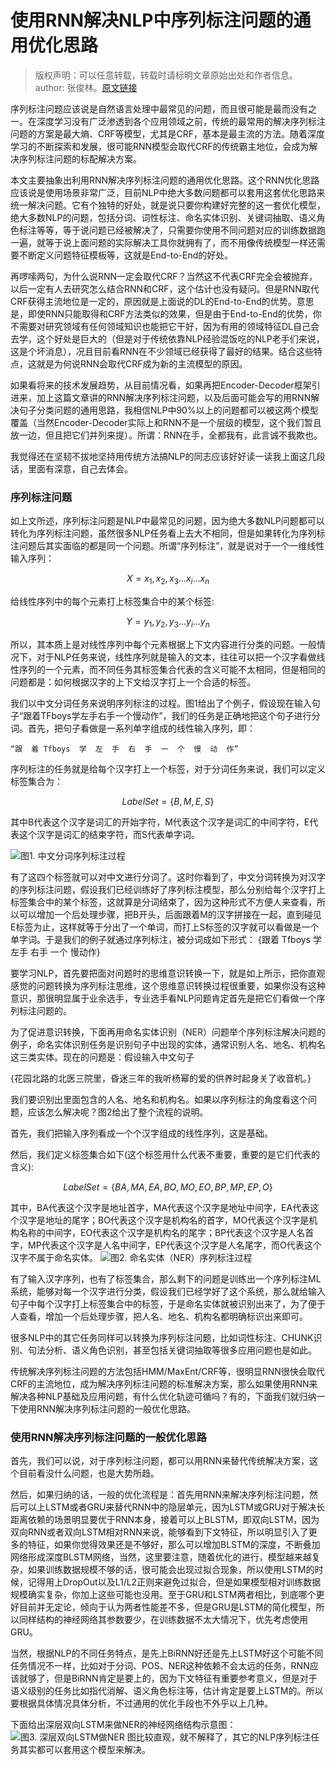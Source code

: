 # 使用RNN解决NLP中序列标注问题的通用优化思路 

> 版权声明：可以任意转载，转载时请标明文章原始出处和作者信息。author: 张俊林。[原文链接](http://blog.csdn.net/malefactor/article/details/50725480)

序列标注问题应该说是自然语言处理中最常见的问题，而且很可能是最而没有之一。在深度学习没有广泛渗透到各个应用领域之前，传统的最常用的解决序列标注问题的方案是最大熵、CRF等模型，尤其是CRF，基本是最主流的方法。随着深度学习的不断探索和发展，很可能RNN模型会取代CRF的传统霸主地位，会成为解决序列标注问题的标配解决方案。

本文主要抽象出利用RNN解决序列标注问题的通用优化思路。这个RNN优化思路应该说是使用场景非常广泛，目前NLP中绝大多数问题都可以套用这套优化思路来统一解决问题。它有个独特的好处，就是说只要你构建好完整的这一套优化模型，绝大多数NLP的问题，包括分词、词性标注、命名实体识别、关键词抽取、语义角色标注等等，等于说问题已经被解决了，只需要你使用不同问题对应的训练数据跑一遍，就等于说上面问题的实际解决工具你就拥有了，而不用像传统模型一样还需要不断定义问题特征模板等，这就是End-to-End的好处。

再啰嗦两句，为什么说RNN一定会取代CRF？当然这不代表CRF完全会被抛弃，以后一定有人去研究怎么结合RNN和CRF，这个估计也没有疑问。但是RNN取代CRF获得主流地位是一定的，原因就是上面说的DL的End-to-End的优势。意思是，即使RNN只能取得和CRF方法类似的效果，但是由于End-to-End的优势，你不需要对研究领域有任何领域知识也能把它干好，因为有用的领域特征DL自己会去学，这个好处是巨大的（但是对于传统依靠NLP经验混饭吃的NLP老手们来说，这是个坏消息），况且目前看RNN在不少领域已经获得了最好的结果。结合这些特点，这就是为何说RNN会取代CRF成为新的主流模型的原因。

如果看将来的技术发展趋势，从目前情况看，如果再把Encoder-Decoder框架引进来，加上这篇文章讲的RNN解决序列标注问题，以及后面可能会写的用RNN解决句子分类问题的通用思路，我相信NLP中90%以上的问题都可以被这两个模型覆盖（当然Encoder-Decoder实际上和RNN不是一个层级的模型，这个我们暂且放一边，但且把它们并列来提）。所谓：RNN在手，全都我有，此言诚不我欺也。

我觉得还在坚韧不拔地坚持用传统方法搞NLP的同志应该好好读一读我上面这几段话，里面有深意，自己去体会。

### 序列标注问题

如上文所述，序列标注问题是NLP中最常见的问题，因为绝大多数NLP问题都可以转化为序列标注问题，虽然很多NLP任务看上去大不相同，但是如果转化为序列标注问题后其实面临的都是同一个问题。所谓“序列标注”，就是说对于一个一维线性输入序列：
```math
X = x_1,x_2,x_3 ... x_i ... x_n
```
给线性序列中的每个元素打上标签集合中的某个标签:
```math
Y = y_1,y_2,y_3 ... y_i ... y_n
```
所以，其本质上是对线性序列中每个元素根据上下文内容进行分类的问题。一般情况下，对于NLP任务来说，线性序列就是输入的文本，往往可以把一个汉字看做线性序列的一个元素，而不同任务其标签集合代表的含义可能不太相同，但是相同的问题都是：如何根据汉字的上下文给汉字打上一个合适的标签。

我们以中文分词任务来说明序列标注的过程。图1给出了个例子，假设现在输入句子“跟着TFboys学左手右手一个慢动作”，我们的任务是正确地把这个句子进行分词。首先，把句子看做是一系列单字组成的线性输入序列，即：

    “跟  着 Tfboys  学  左  手  右  手  一  个  慢  动  作”

序列标注的任务就是给每个汉字打上一个标签，对于分词任务来说，我们可以定义标签集合为：
```math
LabelSet=\{B,M,E,S\}
```
其中B代表这个汉字是词汇的开始字符，M代表这个汉字是词汇的中间字符，E代表这个汉字是词汇的结束字符，而S代表单字词。

![图1. 中文分词序列标注过程](http://img.blog.csdn.net/20160223190726766)

有了这四个标签就可以对中文进行分词了。这时你看到了，中文分词转换为对汉字的序列标注问题，假设我们已经训练好了序列标注模型，那么分别给每个汉字打上标签集合中的某个标签，这就算是分词结束了，因为这种形式不方便人来查看，所以可以增加一个后处理步骤，把B开头，后面跟着M的汉字拼接在一起，直到碰见E标签为止，这样就等于分出了一个单词，而打上S标签的汉字就可以看做是一个单字词。于是我们的例子就通过序列标注，被分词成如下形式：
{跟着  Tfboys 学 左手 右手 一个 慢动作}

要学习NLP，首先要把面对问题时的思维意识转换一下，就是如上所示，把你直观感觉的问题转换为序列标注思维，这个思维意识转换过程很重要，如果你没有这种意识，那很明显属于业余选手，专业选手看NLP问题肯定首先是把它们看做一个序列标注问题的。

为了促进意识转换，下面再用命名实体识别（NER）问题举个序列标注解决问题的例子，命名实体识别任务是识别句子中出现的实体，通常识别人名、地名、机构名这三类实体。现在的问题是：假设输入中文句子

{花园北路的北医三院里，昏迷三年的我听杨幂的爱的供养时起身关了收音机。}

我们要识别出里面包含的人名、地名和机构名。如果以序列标注的角度看这个问题，应该怎么解决呢？图2给出了整个流程的说明。

首先，我们把输入序列看成一个个汉字组成的线性序列，这是基础。

然后，我们定义标签集合如下(这个标签用什么代表不重要，重要的是它们代表的含义):
```math
LabelSet=\{BA,MA,EA,BO,MO,EO,BP,MP,EP,O\}
```
其中，BA代表这个汉字是地址首字，MA代表这个汉字是地址中间字，EA代表这个汉字是地址的尾字；BO代表这个汉字是机构名的首字，MO代表这个汉字是机构名称的中间字，EO代表这个汉字是机构名的尾字；BP代表这个汉字是人名首字，MP代表这个汉字是人名中间字，EP代表这个汉字是人名尾字，而O代表这个汉字不属于命名实体。
![图2. 命名实体（NER）序列标注过程](http://img.blog.csdn.net/20160223190831827)

有了输入汉字序列，也有了标签集合，那么剩下的问题是训练出一个序列标注ML系统，能够对每一个汉字进行分类，假设我们已经学好了这个系统，那么就给输入句子中每个汉字打上标签集合中的标签，于是命名实体就被识别出来了，为了便于人查看，增加一个后处理步骤，把人名、地名、机构名都明确标识出来即可。

很多NLP中的其它任务同样可以转换为序列标注问题，比如词性标注、CHUNK识别、句法分析、语义角色识别，甚至包括关键词抽取等很多应用问题也是如此。

传统解决序列标注问题的方法包括HMM/MaxEnt/CRF等，很明显RNN很快会取代CRF的主流地位，成为解决序列标注问题的标准解决方案，那么如果使用RNN来解决各种NLP基础及应用问题，有什么优化轨迹可循吗？有的，下面我们就归纳一下使用RNN解决序列标注问题的一般优化思路。

### 使用RNN解决序列标注问题的一般优化思路
首先，我们可以说，对于序列标注问题，都可以用RNN来替代传统解决方案，这个目前看没什么问题，也是大势所趋。

然后，如果归纳的话，一般的优化流程是：首先用RNN来解决序列标注问题，然后可以上LSTM或者GRU来替代RNN中的隐层单元，因为LSTM或GRU对于解决长距离依赖的场景明显要优于RNN本身，接着可以上BLSTM，即双向LSTM，因为双向RNN或者双向LSTM相对RNN来说，能够看到下文特征，所以明显引入了更多的特征，如果你觉得效果还是不够好，那么可以增加BLSTM的深度，不断叠加网络形成深度BLSTM网络，当然，这里要注意，随着优化的进行，模型越来越复杂，如果训练数据规模不够的话，很可能会出现过拟合现象，所以使用LSTM的时候，记得用上DropOut以及L1/L2正则来避免过拟合，但是如果模型相对训练数据规模确实复杂，你加上这些可能也没用。至于GRU和LSTM两者相比，到底哪个更好目前并无定论，倾向于认为两者性能差不多，但是GRU是LSTM的简化模型，所以同样结构的神经网络其参数要少，在训练数据不太大情况下，优先考虑使用GRU。

当然，根据NLP的不同任务特点，是先上BiRNN好还是先上LSTM好这个可能不同任务情况不一样，比如对于分词、POS、NER这种依赖不会太远的任务，RNN应该就够了，但是BiRNN肯定是要上的，因为下文特征有重要参考意义，但是对于语义级别的任务比如指代消解、语义角色标注等，估计肯定是要上LSTM的。所以要根据具体情况具体分析，不过通用的优化手段也不外乎以上几种。

下面给出深层双向LSTM来做NER的神经网络结构示意图：
![图3. 深层双向LSTM做NER](http://img.blog.csdn.net/20160223190905672)
图比较直观，就不解释了，其它的NLP序列标注任务其实都可以套用这个模型来解决。